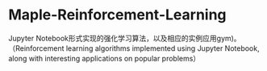 # Maple-Reinforcement-Learning
Jupyter Notebook形式实现的强化学习算法，以及相应的实例应用gym)。（Reinforcement learning algorithms implemented using Jupyter Notebook, along with interesting applications on popular problems）
